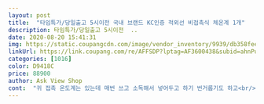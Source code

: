 ```yaml
---
layout: post 
title:  "타임특가/당일출고 5시이전 국내 브랜드 KC인증 적외선 비접촉식 체온계 1개" 
description: 타임특가/당일출고 5시이전  ..
date: 2020-08-20 15:41:31 
img: https://static.coupangcdn.com/image/vendor_inventory/9939/db358fee776c321365996373d95f5e3e4c344c61aa17dc7d53d485b48bb9.jpeg 
linkUrl: https://link.coupang.com/re/AFFSDP?lptag=AF3600438&subid=ahnPublicAsk&pageKey=1664134161&itemId=2835519864&vendorItemId=70772189269&traceid=V0-113-aeb222059e639770 
categories: [1016] 
color: D9418C 
price: 88900 
author: Ask View Shop 
cont:  "귀 접촉 온도계는 있는데 매번 쓰고 소독해서 넣어두고 하기 번거롭기도 하고<br/>귀로도 잴 수있게 되어 있어서 좋아요<br/>그래서 그런지 어른, 어린이 체온 재는 항목이 따로 있어서 선택 가능하고<br/>그리고 둘째날 저는 36.<br/>8<br/>로 체온 측정 됐어요<br/>바로 알아보기 쉽고 좋은 것 같아요.<br/><br/>배송도 빠르고 일단 국내산이라 믿고 구입하였어요.<br/> 2020년 6월 생산된 최신제품으로 가격대가 있지만 비접촉식과 접촉식 둘다 되는 체온계입니다.<br/> 전원버튼이 없는데 금방 꺼져서 끄지 않아도 되고요 사용하기 편하고 체온의 오차도 거의 없는거 같아 좋으네요.<br/> 제가 산 가격은 97900원이었는데 조금 싸졌네요.<br/><br/>배송은 이틀 정도 걸려서 받았구요 어른은 어른데로 열체크기능이 있는 것 같구요<br/>비접촉식이라 좋은 듯 해요 귀에 측정하는 체온계랑 번갈아가며 쓰면 될 듯 하네용<br/>아기는 37.<br/>2  요때 약간의 체끼가 있었을 때였어용<br/>아기는 병원 다녀오고나서 36.<br/>9<br/>아기는 아기기능으로 열체크를 할 수 있다는 거에 참 좋았어요<br/>어른과 어린이 체온 기준이 조금 다르잖아요.<br/><br/>여러 상품 찾아보다 평이 괜찮은 제품으로 구매하게 됐어요.<br/><br/>오차 범위가 크지 않아요.<br/><br/>요즘 코로나19때문에 비접촉식으로 하는게 더 위생적일 것 같아<br/>작동법도 쉬워서 기계치인 저도 쉽게 작동 시켰습니다<br/>접촉, 비접촉 체온 비슷하게 나오는 거 같아요<br/>정상, 미온, 고온에 따라 디스플레이에 색 표시가 되니까<br/>첫째날 제가 열체크 했을때 35.<br/>8<br/>" 
---
```

